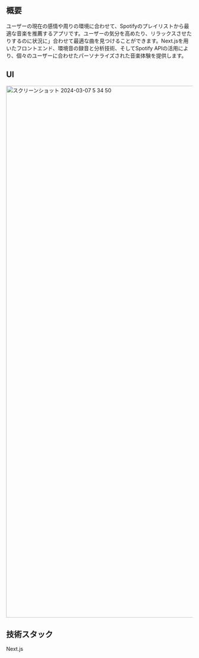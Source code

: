 ## 概要
ユーザーの現在の感情や周りの環境に合わせて、Spotifyのプレイリストから最適な音楽を推薦するアプリです。ユーザーの気分を高めたり、リラックスさせたりするのに状況に」合わせて最適な曲を見つけることができます。Next.jsを用いたフロントエンド、環境音の録音と分析技術、そしてSpotify APIの活用により、個々のユーザーに合わせたパーソナライズされた音楽体験を提供します。

## UI
<img width="1438" alt="スクリーンショット 2024-03-07 5 34 50" src="https://github.com/yusei399/CryptoAIHackathon/assets/89442945/f52542f6-de52-4725-ad16-081918fc83f1">

## 技術スタック
Next.js 

